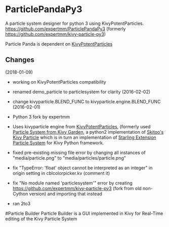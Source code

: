 # ParticlePandaPy3
A particle system designer for python 3 using KivyPotentParticles.
<https://github.com/expertmm/ParticlePandaPy3>
(formerly https://github.com/expertmm/kivy-particle-py3)

Particle Panda is dependent on [KivyPotentParticles](https://github.com/expertmm/KivyPotentParticles)


## Changes
(2018-01-09)
* working on KivyPotentParticles compatibility
* renamed demo_particle to particlesystem for clarity
(2016-02-02)
* change kivyparticle.BLEND_FUNC to kivyparticle.engine.BLEND_FUNC
(2016-02-01)
* Python 3 fork by expertmm
* Uses kivyparticle engine from [KivyPotentParticles](https://github.com/expertmm/KivyPotentParticles),
  (formerly used [Particle System from Kivy Garden](https://github.com/kivy-garden/garden.particlesystem),
  a python2 implementation of [Skitoo's Kivy Particle](https://github.com/skitoo/kivy-particle) which is in turn an implementation of [Starling Extension Particle System](https://github.com/PrimaryFeather/Starling-Extension-Particle-System) for Kivy Python framework.

* fixed pre-existing missing file error by changing all instances of "media/particle.png" to "media/particles/particle.png"
* fix "TypeError: 'float' object cannot be interpreted as an integer" in origin setting in cblcolorpicker.kv (comment it)
* fix "No module named 'particlesystem'" error by creating https://github.com/expertmm/kivy-particle-py3 (fork from old non-Cython version) and importing that instead
* ran 2to3

#Particle Builder
Particle Builder is a GUI implemented in Kivy for Real-Time editing of the Kivy Particle System

<Work in Progress>
